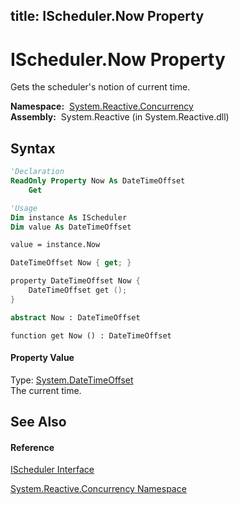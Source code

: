 title: IScheduler.Now Property
---
# IScheduler.Now Property

Gets the scheduler's notion of current time.

**Namespace:**  [System.Reactive.Concurrency](System.Reactive.Concurrency\System.Reactive.Concurrency.md)  
**Assembly:**  System.Reactive (in System.Reactive.dll)

## Syntax

```vb
'Declaration
ReadOnly Property Now As DateTimeOffset
    Get
```

```vb
'Usage
Dim instance As IScheduler
Dim value As DateTimeOffset

value = instance.Now
```

```csharp
DateTimeOffset Now { get; }
```

```c++
property DateTimeOffset Now {
    DateTimeOffset get ();
}
```

```fsharp
abstract Now : DateTimeOffset
```

```jscript
function get Now () : DateTimeOffset
```

#### Property Value

Type: [System.DateTimeOffset](https://msdn.microsoft.com/en-us/library/Bb341783)  
The current time.

## See Also

#### Reference

[IScheduler Interface](IScheduler\IScheduler.md)

[System.Reactive.Concurrency Namespace](System.Reactive.Concurrency\System.Reactive.Concurrency.md)





